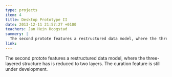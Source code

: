 ```yaml
---
type: projects
item: 4
title: Desktop Prototype II
date: 2013-12-11 21:57:27 +0100
teachers: Jan Hein Hoogstad
summery: | 
  The second protote features a restructured data model, where the three-layered structure has is reduced to two layers. The curation feature is still under development.
link: 
---
```

The second protote features a restructured data model, where the three-layered structure has is reduced to two layers. The curation feature is still under development.